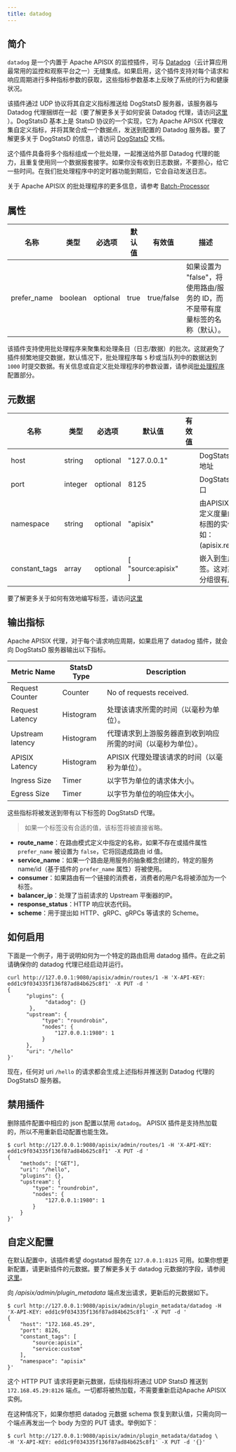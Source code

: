 ```yaml
---
title: datadog
---
```


<!--
#
# Licensed to the Apache Software Foundation (ASF) under one or more
# contributor license agreements.  See the NOTICE file distributed with
# this work for additional information regarding copyright ownership.
# The ASF licenses this file to You under the Apache License, Version 2.0
# (the "License"); you may not use this file except in compliance with
# the License.  You may obtain a copy of the License at
#
#     http://www.apache.org/licenses/LICENSE-2.0
#
# Unless required by applicable law or agreed to in writing, software
# distributed under the License is distributed on an "AS IS" BASIS,
# WITHOUT WARRANTIES OR CONDITIONS OF ANY KIND, either express or implied.
# See the License for the specific language governing permissions and
# limitations under the License.
#
-->

## 简介

`datadog` 是一个内置于 Apache APISIX 的监控插件，可与 [Datadog](https://www.datadoghq.com/)（云计算应用最常用的监控和观察平台之一）无缝集成。如果启用，这个插件支持对每个请求和响应周期进行多种指标参数的获取，这些指标参数基本上反映了系统的行为和健康状况。

该插件通过 UDP 协议将其自定义指标推送给 DogStatsD 服务器，该服务器与 Datadog 代理捆绑在一起（要了解更多关于如何安装 Datadog 代理，请访问[这里](https://docs.datadoghq.com/agent/) ）。DogStatsD 基本上是 StatsD 协议的一个实现，它为 Apache APISIX 代理收集自定义指标，并将其聚合成一个数据点，发送到配置的 Datadog 服务器。要了解更多关于 DogStatsD 的信息，请访问 [DogStatsD](https://docs.datadoghq.com/developers/dogstatsd/?tab=hostagent) 文档。

这个插件具备将多个指标组成一个批处理，一起推送给外部 Datadog 代理的能力，且重复使用同一个数据报套接字。如果你没有收到日志数据，不要担心，给它一些时间。在我们批处理程序中的定时器功能到期后，它会自动发送日志。

关于 Apache APISIX 的批处理程序的更多信息，请参考 [Batch-Processor](../batch-processor.md#配置)

## 属性

| 名称             | 类型   | 必选项  | 默认值      | 有效值       | 描述                                                                                |
| -----------      | ------ | -----------  | -------      | -----       | ------------------------------------------------------------                               |
| prefer_name      | boolean | optional    | true         | true/false  | 如果设置为 "false"，将使用路由/服务的 ID，而不是带有度量标签的名称（默认）。   |

该插件支持使用批处理程序来聚集和处理条目（日志/数据）的批次。这就避免了插件频繁地提交数据，默认情况下，批处理程序每 `5` 秒或当队列中的数据达到 `1000` 时提交数据。有关信息或自定义批处理程序的参数设置，请参阅[批处理程序](../batch-processor.md#configuration) 配置部分。

## 元数据

| 名称        | 类型    | 必选项 |     默认值        | 有效值         | 描述                                                            |
| ----------- | ------  | ----------- |      -------       | -----         | ---------------------------------------------------------------------- |
| host        | string  | optional    |  "127.0.0.1"       |               | DogStatsD 服务器的主机地址                                      |
| port        | integer | optional    |    8125            |               | DogStatsD服务器的主机端口                                         |
| namespace   | string  | optional    |    "apisix"        |               | 由APISIX代理发送的所有自定义度量的前缀。对寻找指标图的实体很有帮助，例如：(apisix.request.counter)。                                        |
| constant_tags | array | optional    | [ "source:apisix" ] |              | 嵌入到生成指标中的静态标签。这对某些信号度量进行分组很有用。 |

要了解更多关于如何有效地编写标签，请访问[这里](https://docs.datadoghq.com/getting_started/tagging/#defining-tags)

## 输出指标

Apache APISIX 代理，对于每个请求响应周期，如果启用了 datadog 插件，就会向 DogStatsD 服务器输出以下指标。

| Metric Name               | StatsD Type   | Description               |
| -----------               | -----------   | -------                   |
| Request Counter           | Counter       | No of requests received.   |
| Request Latency           | Histogram     | 处理该请求所需的时间（以毫秒为单位）。 |
| Upstream latency          | Histogram     | 代理请求到上游服务器直到收到响应所需的时间（以毫秒为单位）。 |
| APISIX Latency            | Histogram     | APISIX 代理处理该请求的时间（以毫秒为单位）。|
| Ingress Size              | Timer         | 以字节为单位的请求体大小。 |
| Egress Size               | Timer         | 以字节为单位的响应体大小。 |

这些指标将被发送到带有以下标签的 DogStatsD 代理。

> 如果一个标签没有合适的值，该标签将被直接省略。

- **route_name**：在路由模式定义中指定的名称，如果不存在或插件属性 `prefer_name` 被设置为 `false`，它将回退成路由 id 值。
- **service_name**：如果一个路由是用服务的抽象概念创建的，特定的服务 name/id（基于插件的 `prefer_name` 属性）将被使用。
- **consumer**：如果路由有一个链接的消费者，消费者的用户名将被添加为一个标签。
- **balancer_ip**：处理了当前请求的 Upstream 平衡器的IP。
- **response_status**：HTTP 响应状态代码。
- **scheme**：用于提出如 HTTP、gRPC、gRPCs 等请求的 Scheme。

## 如何启用

下面是一个例子，用于说明如何为一个特定的路由启用 datadog 插件。在此之前请确保你的 datadog 代理已经启动并运行。

```shell
curl http://127.0.0.1:9080/apisix/admin/routes/1 -H 'X-API-KEY: edd1c9f034335f136f87ad84b625c8f1' -X PUT -d '
{
      "plugins": {
            "datadog": {}
       },
      "upstream": {
           "type": "roundrobin",
           "nodes": {
               "127.0.0.1:1980": 1
           }
      },
      "uri": "/hello"
}'
```

现在，任何对 uri `/hello` 的请求都会生成上述指标并推送到 Datadog 代理的DogStatsD 服务器。

## 禁用插件

删除插件配置中相应的 json 配置以禁用 `datadog`。
APISIX 插件是支持热加载的，所以不用重新启动配置也能生效。

```shell
$ curl http://127.0.0.1:9080/apisix/admin/routes/1 -H 'X-API-KEY: edd1c9f034335f136f87ad84b625c8f1' -X PUT -d '
{
    "methods": ["GET"],
    "uri": "/hello",
    "plugins": {},
    "upstream": {
        "type": "roundrobin",
        "nodes": {
            "127.0.0.1:1980": 1
        }
    }
}'
```

## 自定义配置

在默认配置中，该插件希望 dogstatsd 服务在 `127.0.0.1:8125` 可用。如果你想更新配置，请更新插件的元数据。要了解更多关于 datadog 元数据的字段，请参阅[这里](#元数据)。

向 _/apisix/admin/plugin_metadata_ 端点发出请求，更新后的元数据如下。

```shell
$ curl http://127.0.0.1:9080/apisix/admin/plugin_metadata/datadog -H 'X-API-KEY: edd1c9f034335f136f87ad84b625c8f1' -X PUT -d '
{
    "host": "172.168.45.29",
    "port": 8126,
    "constant_tags": [
        "source:apisix",
        "service:custom"
    ],
    "namespace": "apisix"
}'
```

这个 HTTP PUT 请求将更新元数据，后续指标将通过 UDP StatsD 推送到 `172.168.45.29:8126` 端点。一切都将被热加载，不需要重新启动Apache APISIX实例。

在这种情况下，如果你想把 datadog 元数据 schema 恢复到默认值，只需向同一个端点再发出一个 body 为空的 PUT 请求。举例如下：

```shell
$ curl http://127.0.0.1:9080/apisix/admin/plugin_metadata/datadog \
-H 'X-API-KEY: edd1c9f034335f136f87ad84b625c8f1' -X PUT -d '{}'
```
